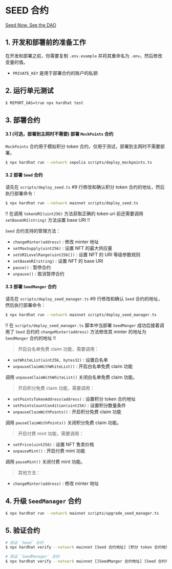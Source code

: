# SEED 合约

[Seed Now, See the DAO](https://seed.seedao.tech/)

## 1. 开发和部署前的准备工作

在开发和部署之前，你需要复制 `.env.example` 并将其重命名为 `.env`，然后修改变量的值。

- `PRIVATE_KEY` 是用于部署合约的账户的私钥

## 2. 运行单元测试

```bash
$ REPORT_GAS=true npx hardhat test
```

## 3. 部署合约

#### 3.1 (可选，部署到主网时不需要) 部署 `MockPoints` 合约

`MockPoints` 合约用于模拟积分 token 合约，仅用于测试，部署到主网时不需要部署。

```bash
$ npx hardhat run --network sepolia scripts/deploy_mockpoints.ts
```

#### 3.2 部署 `Seed` 合约

请先在 `scripts/deploy_seed.ts` #9 行修改和确认积分 token 合约的地址，然后执行部署命令：

```bash
$ npx hardhat run --network mainnet scripts/deploy_seed.ts
```

!! 在调用 `tokenURI(uint256)` 方法获取正确的 token uri 前还需要调用 `setBaseURI(string)` 方法设置 base URI !!

`Seed` 合约支持的管理方法：
* `changeMinter(address)` : 修改 minter 地址
* `setMaxSupply(uint256)` : 设置 NFT 的最大供应量
* `setURILevelRange(uint256[])` : 设置 NFT 的 URI 等级参数规则
* `setBaseURI(string)` : 设置 NFT 的 base URI
* `pause()` : 暂停合约
* `unpause()` : 取消暂停合约

#### 3.3 部署 `SeedManger` 合约

请先在 `scripts/deploy_seed_manager.ts` #9 行修改和确认 `Seed` 合约的地址，然后执行部署命令：

```bash
$ npx hardhat run --network mainnet scripts/deploy_seed_manager.ts
```

!! 在 `scripts/deploy_seed_manager.ts` 脚本中当部署 `SeedManger` 成功后接着调用了 `Seed` 合约的 `changeMinter(address)` 方法修改其 minter 的地址为 `SeedManger` 合约的地址 !!

> 开启白名单免费 claim 功能，需要调用：
* `setWhiteList(uint256, bytes32)` : 设置白名单
* `unpauseClaimWithWhiteList()` : 开启白名单免费 claim 功能

调用 `unpauseClaimWithWhiteList()` 关闭白名单免费 claim 功能。

> 开启积分免费 claim 功能，需要调用：
* `setPointsTokenAddress(address)` : 设置积分 token 合约地址
* `setPointsCountCondition(uint256)` : 设置积分数量条件
* `unpauseClaimWithPoints()` : 开启积分免费 claim 功能

调用 `pauseClaimWithPoints()` 关闭积分免费 claim 功能。

> 开启付费 mint 功能，需要调用：
* `setPrice(uint256)` : 设置 NFT 售卖价格
* `unpauseMint()` : 开启付费 mint 功能

调用 `pauseMint()` 关闭付费 mint 功能。

> 其他方法：
* `changeMinter(address)` : 修改 minter 地址

## 4. 升级 `SeedManager` 合约

```bash
$ npx hardhat run --network mainnet scripts/upgrade_seed_manager.ts
```

## 5. 验证合约

```bash
# 验证 `Seed` 合约
$ npx hardhat verify --network mainnet [Seed 合约地址] [积分 token 合约地址]

# 验证 `SeedManager` 合约
$ npx hardhat verify --network mainnet []SeedManger 合约地址] [Seed 合约地址]
```
